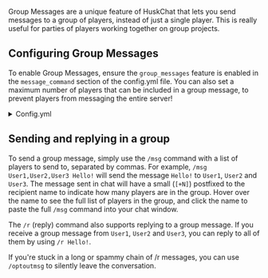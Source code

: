 Group Messages are a unique feature of HuskChat that lets you send messages to a group of players, instead of just a single player. This is really useful for parties of players working together on group projects.

## Configuring Group Messages
To enable Group Messages, ensure the `group_messages` feature is enabled in the `message_command` section of the config.yml file. You can also set a maximum number of players that can be included in a group message, to prevent players from messaging the entire server!


<details>
  <summary>Config.yml</summary>

```yaml
  group_messages: # Whether to allow sending and replying to a message in a group (/msg User1,User2 <message>)
    enabled: true
    max_size: 5
```
</details>

## Sending and replying in a group
To send a group message, simply use the `/msg` command with a list of players to send to, separated by commas. For example, `/msg User1,User2,User3 Hello!` will send the message `Hello!` to `User1`, `User2` and `User3`. The message sent in chat will have a small (`[+N]`) postfixed to the recipient name to indicate how many players are in the group. Hover over the name to see the full list of players in the group, and click the name to paste the full `/msg` command into your chat window.

The `/r` (reply) command also supports replying to a group message. If you receive a group message from `User1`, `User2` and `User3`, you can reply to all of them by using `/r Hello!`.

If you're stuck in a long or spammy chain of /r messages, you can use `/optoutmsg` to silently leave the conversation.